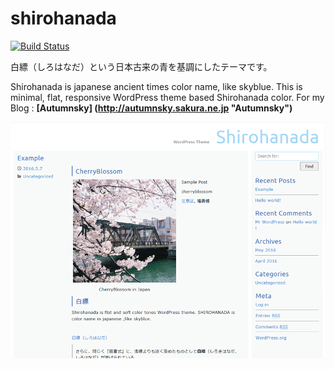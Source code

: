 # shirohanada

[![Build Status](https://img.shields.io/travis/akiya64/shirohanada/master.svg?style=flat-square)](https://travis-ci.org/akiya64/shirohanada)

白縹（しろはなだ）という日本古来の青を基調にしたテーマです。

Shirohanada is japanese ancient times color name, like skyblue.
This is minimal, flat, responsive WordPress theme based Shirohanada color.
For my Blog : **[Autumnsky] (http://autumnsky.sakura.ne.jp "Autumnsky")**

![Shirohanada](https://github.com/akiya64/shirohanada/blob/master/screenshot.png "shirohanada screen shot")
